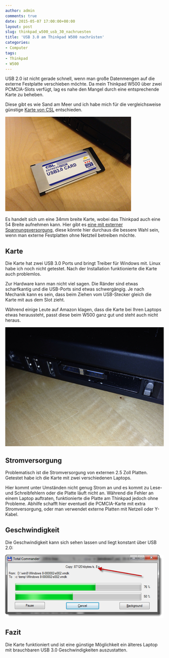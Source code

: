 ```yaml
---
author: admin
comments: true
date: 2015-05-07 17:00:00+00:00
layout: post
slug: thinkpad_w500_usb_30_nachruesten
title: 'USB 3.0 am Thinkpad W500 nachrüsten'
categories:
- Computer
tags:
- Thinkpad
- W500
---
```


USB 2.0 ist nicht gerade schnell, wenn man große Datenmengen auf die externe Festplatte verschieben möchte. Da mein Thinkpad W500 über zwei PCMCIA-Slots verfügt, lag es nahe den Mangel durch eine entsprechende Karte zu beheben.

Diese gibt es wie Sand am Meer und ich habe mich für die vergleichsweise günstige [Karte von CSL](http://www.amazon.de/gp/product/B00C7NV69C/ref=as_li_tl?ie=UTF8&camp=1638&creative=6742&creativeASIN=B00C7NV69C&linkCode=as2&tag=ekiwide0b-21&linkId=YXMCVAQEPDUP5V4Y) entschieden.

![](/assets/uploads/2015/5/usb0.jpg)

Es handelt sich um eine 34mm breite Karte, wobei das Thinkpad auch eine 54 Breite aufnehmen kann. Hier gibt es [eine mit externer Spannungsversorgung](http://www.amazon.de/gp/product/B008BHN6MI/ref=as_li_tl?ie=UTF8&camp=1638&creative=6742&creativeASIN=B008BHN6MI&linkCode=as2&tag=ekiwide0b-21&linkId=HWTRAGVQV7EEK5I5), diese könnte hier durchaus die bessere Wahl sein, wenn man externe Festplatten ohne Netzteil betreiben möchte. 

## Karte

Die Karte hat zwei USB 3.0 Ports und bringt Treiber für Windows mit. Linux habe ich 
noch nicht getestet. Nach der Installation funktionierte die Karte auch problemlos.

Zur Hardware kann man nicht viel sagen. Die Ränder sind etwas scharfkantig und die USB-Ports sind etwas schwergängig. Je nach Mechanik kann es sein, dass beim Ziehen vom USB-Stecker gleich die Karte mit aus dem Slot zieht.

Während einige Leute auf Amazon klagen, dass die Karte bei Ihren Laptops etwas heraussteht, passt diese beim W500 ganz gut und steht auch nicht heraus.

![](/assets/uploads/2015/5/usb1.jpg)

## Stromversorgung

Problematisch ist die Stromversorgung von externen 2.5 Zoll Platten. Getestet habe ich die Karte mit zwei verschiedenen Laptops. 

Hier kommt unter Umständen nicht genug Strom an und es kommt zu Lese- und Schreibfehlern oder die Platte läuft nicht an. Während die Fehler an einem Laptop auftraten, funktionierte die Platte am Thinkpad jedoch ohne Probleme. Abhilfe schafft hier eventuell die PCMCIA-Karte mit extra Stromversorgung, oder man verwendet externe Platten mit Netzeil oder Y-Kabel.

## Geschwindigkeit

Die Geschwindigkeit kann sich sehen lassen und liegt konstant über USB 2.0:

![](/assets/uploads/2015/5/usb2.png)

## Fazit

Die Karte funktioniert und ist eine günstige Möglichkeit ein älteres Laptop mit brauchbaren USB 3.0 Geschwindigkeiten auszustatten.



